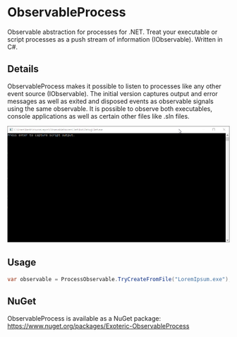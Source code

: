 # ObservableProcess
Observable abstraction for processes for .NET. Treat your executable or script processes as a push 
stream of information (IObservable). Written in C#.

## Details
ObservableProcess makes it possible to listen to processes like any other event source (IObservable). 
The initial version captures output and error messages as well as exited and disposed events as observable
signals using the same observable. It is possible to observe both executables, console applications as well
as certain other files like .sln files.

![Alt Text](example.gif)

## Usage
```csharp
var observable = ProcessObservable.TryCreateFromFile("LoremIpsum.exe");
```

## NuGet

ObservableProcess is available as a NuGet package:
https://www.nuget.org/packages/Exoteric-ObservableProcess
